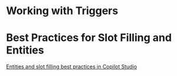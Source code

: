 
# Working with Triggers



# Best Practices for Slot Filling and Entities
[Entities and slot filling best practices in Copilot Studio](https://learn.microsoft.com/en-us/microsoft-copilot-studio/guidance/slot-filling-best-practices)
